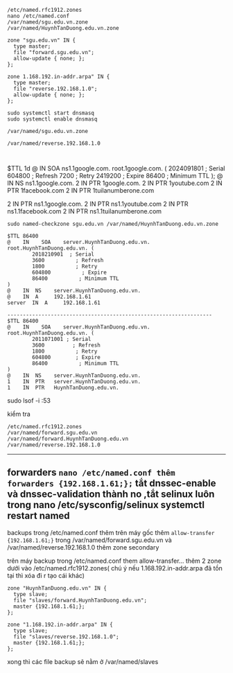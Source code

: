 ```
/etc/named.rfc1912.zones
nano /etc/named.conf
/var/named/sgu.edu.vn.zone
/var/named/HuynhTanDuong.edu.vn.zone
```
```
zone "sgu.edu.vn" IN {
  type master;
  file "forward.sgu.edu.vn";
  allow-update { none; };
};
```
```
zone 1.168.192.in-addr.arpa" IN {
  type master;
  file "reverse.192.168.1.0";
  allow-update { none; };
};
```
```
sudo systemctl start dnsmasq
sudo systemctl enable dnsmasq
```
```
/var/named/sgu.edu.vn.zone

/var/named/reverse.192.168.1.0



```
$TTL 1d
@    IN    SOA    ns1.1google.com. root.1google.com. (
        2024091801  ; Serial
        604800      ; Refresh
        7200        ; Retry
        2419200     ; Expire
        86400       ; Minimum TTL
);
@    IN  NS    ns1.1google.com.
2    IN  PTR   1google.com.
2    IN  PTR   1youtube.com
2    IN  PTR   1facebook.com
2    IN  PTR   1tuilanumberone.com

2    IN  PTR   ns1.1google.com.
2    IN  PTR   ns1.1youtube.com
2    IN  PTR   ns1.1facebook.com
2    IN  PTR   ns1.1tuilanumberone.com
```
sudo named-checkzone sgu.edu.vn /var/named/HuynhTanDuong.edu.vn.zone
```

```
$TTL 86400
@    IN    SOA    server.HuynhTanDuong.edu.vn. root.HuynhTanDuong.edu.vn. (
        2018210901  ; Serial
        3600          ; Refresh
        1800          ; Retry
        604800          ; Expire
        86400          ; Minimum TTL
)
@    IN  NS    server.HuynhTanDuong.edu.vn.
@    IN  A     192.168.1.61
server  IN  A     192.168.1.61
```
```
------------------------------------------------------------------
$TTL 86400
@    IN    SOA    server.HuynhTanDuong.edu.vn. root.HuynhTanDuong.edu.vn. (
        2011071001 ; Serial
        3600         ; Refresh
        1800          ; Retry
        604800        ; Expire
        86400          ; Minimum TTL
)
@    IN  NS    server.HuynhTanDuong.edu.vn.
1    IN  PTR   server.HuynhTanDuong.edu.vn.
1    IN  PTR   HuynhTanDuong.edu.vn. 
```

sudo lsof -i :53

kiểm tra
```
/etc/named.rfc1912.zones
/var/named/forward.sgu.edu.vn
/var/named/forward.HuynhTanDuong.edu.vn
/var/named/reverse.192.168.1.0
```
--------------------------------------------------------------------
forwarders
```nano /etc/named.conf thêm forwarders {192.168.1.61;};```
tắt dnssec-enable và dnssec-validation thành no ,tắt selinux luôn trong nano /etc/sysconfig/selinux
systemctl restart named
--------------------------------------------------------------------
backups
trong /etc/named.conf thêm trên  máy gốc thêm ```allow-transfer {192.168.1.61;}```
trong /var/named/forward.sgu.edu.vn  và /var/named/reverse.192.168.1.0 thêm zone secondary

trên máy backup trong /etc/named.conf them allow-transfer...
thêm 2 zone dưới vào  /etc/named.rfc1912.zones( chú ý nếu 1.168.192.in-addr.arpa đã tồn tại thì xóa đi r tạo cái khác)
```
zone "HuynhTanDuong.edu.vn" IN {
  type slave;                      
  file "slaves/forward.HuynhTanDuong.edu.vn";          
  master {192.168.1.61;};
};

zone "1.168.192.in-addr.arpa" IN {  
  type slave;                      
  file "slaves/reverse.192.168.1.0";    
  master {192.168.1.61;};
};
```
xong thì các file backup sẽ nằm ở /var/named/slaves
